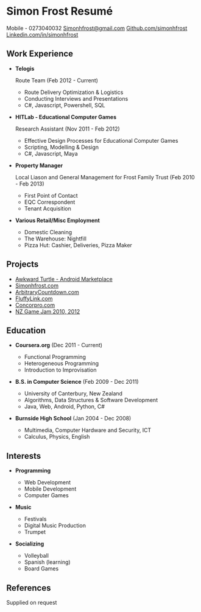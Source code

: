 Simon Frost Resumé
==================

Mobile - 0273040032
<a href="mailto:simonhfrost@gmail.com">Simonhfrost@gmail.com</a>
<a href="https://github.com/SimonHFrost">Github.com/simonhfrost</a>
<a href="http://www.linkedin.com/in/simonhfrost">Linkedin.com/in/simonhfrost</a>

Work Experience
---------------

*   **Telogis** 

    Route Team (Feb 2012 - Current)
    -   Route Delivery Optimization & Logistics 
    -   Conducting Interviews and Presentations
    -   C#, Javascript, Powershell, SQL

*   **HITLab - Educational Computer Games**

    Research Assistant (Nov 2011 - Feb 2012)
    -   Effective Design Processes for Educational Computer Games
    -   Scripting, Modelling & Design 
    -   C#, Javascript, Maya
    
*   **Property Manager**
    
    Local Liason and General Management for Frost Family Trust (Feb 2010 - Feb 2013)
    -   First Point of Contact
    -   EQC Correspondent
    -   Tenant Acquisition

*   **Various Retail/Misc Employment**

    -   Domestic Cleaning
    -   The Warehouse: Nightfill
    -   Pizza Hut: Cashier, Deliveries, Pizza Maker
    
Projects
--------

*   <a href="https://play.google.com/store/apps/details?id=awkwardturtle.frostapplications&hl=en">Awkward Turtle - Android Marketplace</a>
*   <a href="http://www.simonhfrost.com">Simonhfrost.com</a>
*   <a href="http://www.arbitrarycountdown.com">ArbitraryCountdown.com</a>
*   <a href="http://www.fluffylink.com">FluffyLink.com</a>
*   <a href="http://www.concorpro.com">Concorpro.com</a>
*   <a href="http://globalgamejam.org/">NZ Game Jam 2010, 2012</a> 

Education
---------

*   **Coursera.org** (Dec 2011 - Current)
    -   Functional Programming
    -   Heterogeneous Programming
    -   Introduction to Improvisation

*   **B.S. in Computer Science** (Feb 2009 - Dec 2011)
    -   University of Canterbury, New Zealand
    -   Algorithms, Data Structures & Software Development 
    -   Java, Web, Android, Python, C#

*   **Burnside High School** (Jan 2004 - Dec 2008)
    -   Multimedia, Computer Hardware and Security, ICT
    -   Calculus, Physics, English

Interests
---------

*   **Programming**
    -  Web Development
    -  Mobile Development
    -  Computer Games

*   **Music**
    -  Festivals
    -  Digital Music Production
    -  Trumpet

*   **Socializing**
    -  Volleyball
    -  Spanish (learning)
    -  Board Games

References
----------

Supplied on request
